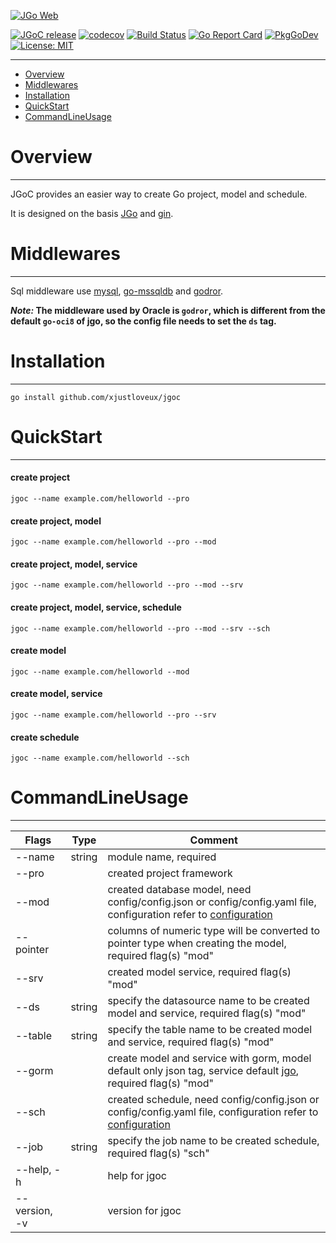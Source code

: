 [![JGo Web](https://jgo.dev/assets/images/logo_300.svg)](https://jgo.dev/)

[![JGoC release](https://img.shields.io/github/v/release/xjustloveux/jgoc)](https://github.com/xjustloveux/jgoc/releases)
[![codecov](https://codecov.io/gh/xjustloveux/jgoc/branch/master/graph/badge.svg?token=BMUZK6DR8C)](https://codecov.io/gh/xjustloveux/jgoc)
[![Build Status](https://github.com/xjustloveux/jgoc/actions/workflows/go.yml/badge.svg)](https://github.com/xjustloveux/jgoc/actions/workflows/go.yml)
[![Go Report Card](https://goreportcard.com/badge/github.com/xjustloveux/jgoc)](https://goreportcard.com/report/github.com/xjustloveux/jgoc)
[![PkgGoDev](https://pkg.go.dev/badge/mod/github.com/xjustloveux/jgoc)](https://pkg.go.dev/mod/github.com/xjustloveux/jgoc)
[![License: MIT](https://img.shields.io/badge/License-MIT-blue.svg)](https://github.com/xjustloveux/jgoc/blob/master/LICENSE)


---

* [Overview](#Overview)
* [Middlewares](#Middlewares)
* [Installation](#Installation)
* [QuickStart](#QuickStart)
* [CommandLineUsage](#CommandLineUsage)

# Overview

---

JGoC provides an easier way to create Go project, model and schedule.

It is designed on the basis [JGo](https://github.com/xjustloveux/jgo) and [gin](https://github.com/gin-gonic/gin).

# Middlewares

---

Sql middleware use [mysql](https://github.com/go-sql-driver/mysql), [go-mssqldb](https://github.com/denisenkom/go-mssqldb)
and [godror](https://github.com/godror/godror).

***Note:* The middleware used by Oracle is `godror`, which is different from the default `go-oci8` of jgo, so the config file needs to set the `ds` tag.**

# Installation

---

```shell
go install github.com/xjustloveux/jgoc
```

# QuickStart

---

#### create project
```shell
jgoc --name example.com/helloworld --pro
```
#### create project, model
```shell
jgoc --name example.com/helloworld --pro --mod
```
#### create project, model, service
```shell
jgoc --name example.com/helloworld --pro --mod --srv
```
#### create project, model, service, schedule
```shell
jgoc --name example.com/helloworld --pro --mod --srv --sch
```
#### create model
```shell
jgoc --name example.com/helloworld --mod
```
#### create model, service
```shell
jgoc --name example.com/helloworld --pro --srv
```
#### create schedule
```shell
jgoc --name example.com/helloworld --sch
```

# CommandLineUsage

---

| Flags         | Type   | Comment                                                                                                                                                              |
|---------------|--------|----------------------------------------------------------------------------------------------------------------------------------------------------------------------|
| --name        | string | module name, required                                                                                                                                                |
| --pro         |        | created project framework                                                                                                                                            |
| --mod         |        | created database model, need config/config.json or config/config.yaml file, configuration refer to [configuration](https://github.com/xjustloveux/jgo#configuration) |
| --pointer     |        | columns of numeric type will be converted to pointer type when creating the model, required flag(s) "mod"                                                            |
| --srv         |        | created model service, required flag(s) "mod"                                                                                                                        |
| --ds          | string | specify the datasource name to be created model and service, required flag(s) "mod"                                                                                  |
| --table       | string | specify the table name to be created model and service, required flag(s) "mod"                                                                                       |
| --gorm        |        | create model and service with gorm, model default only json tag, service default [jgo](https://github.com/xjustloveux/jgo), required flag(s) "mod"                   |
| --sch         |        | created schedule, need config/config.json or config/config.yaml file, configuration refer to [configuration](https://github.com/xjustloveux/jgo#configuration-1)     |
| --job         | string | specify the job name to be created schedule, required flag(s) "sch"                                                                                                  |
| --help, -h    |        | help for jgoc                                                                                                                                                        |
| --version, -v |        | version for jgoc                                                                                                                                                     |
